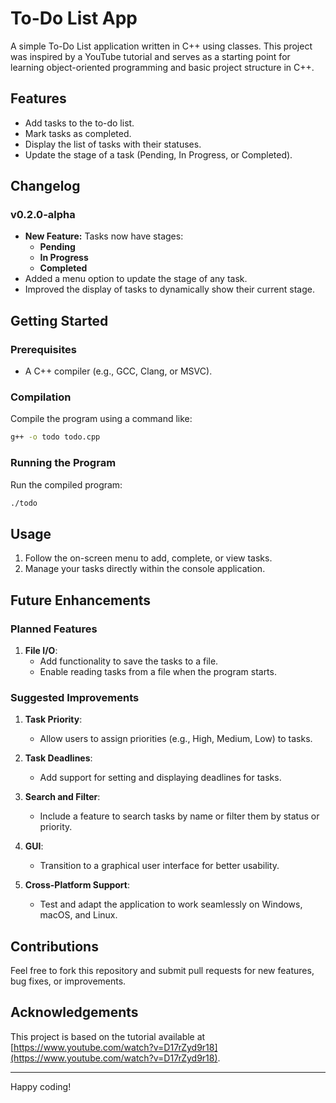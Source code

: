 # To-Do List App

A simple To-Do List application written in C++ using classes. This project was inspired by a YouTube tutorial and serves as a starting point for learning object-oriented programming and basic project structure in C++.

## Features

- Add tasks to the to-do list.
- Mark tasks as completed.
- Display the list of tasks with their statuses.
- Update the stage of a task (Pending, In Progress, or Completed).

## Changelog
### **v0.2.0-alpha**
- **New Feature:** Tasks now have stages: 
  - **Pending**
  - **In Progress**
  - **Completed**
- Added a menu option to update the stage of any task.
- Improved the display of tasks to dynamically show their current stage.

## Getting Started

### Prerequisites

- A C++ compiler (e.g., GCC, Clang, or MSVC).

### Compilation

Compile the program using a command like:
```bash
g++ -o todo todo.cpp
```

### Running the Program

Run the compiled program:
```bash
./todo
```

## Usage

1. Follow the on-screen menu to add, complete, or view tasks.
2. Manage your tasks directly within the console application.

## Future Enhancements

### Planned Features

1. **File I/O**:
   - Add functionality to save the tasks to a file.
   - Enable reading tasks from a file when the program starts.

### Suggested Improvements

1. **Task Priority**:
   - Allow users to assign priorities (e.g., High, Medium, Low) to tasks.

2. **Task Deadlines**:
   - Add support for setting and displaying deadlines for tasks.

3. **Search and Filter**:
   - Include a feature to search tasks by name or filter them by status or priority.

4. **GUI**:
   - Transition to a graphical user interface for better usability.

5. **Cross-Platform Support**:
   - Test and adapt the application to work seamlessly on Windows, macOS, and Linux.

## Contributions

Feel free to fork this repository and submit pull requests for new features, bug fixes, or improvements.

## Acknowledgements
This project is based on the tutorial available at [https://www.youtube.com/watch?v=D17rZyd9r18](https://www.youtube.com/watch?v=D17rZyd9r18).

---

Happy coding!

